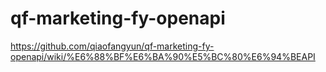 # qf-marketing-fy-openapi
https://github.com/qiaofangyun/qf-marketing-fy-openapi/wiki/%E6%88%BF%E6%BA%90%E5%BC%80%E6%94%BEAPI
